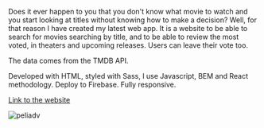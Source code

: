 Does it ever happen to you that you don't know what movie to watch and you start looking at titles without knowing how to make a decision? Well, for that reason I have created my latest web app. It is a website to be able to search for movies searching by title, and to be able to review the most voted, in theaters and upcoming releases. Users can leave their vote too.

The data comes from the TMDB API.

Developed with HTML, styled with Sass, I use Javascript, BEM and React methodology. Deploy to Firebase. Fully responsive.


<a href='https://peliadvisor.web.app/'>Link to the website</a>

![peliadv](https://user-images.githubusercontent.com/85759378/224577247-66a3fa15-6658-4ada-8524-a4a8d568dc34.png)
